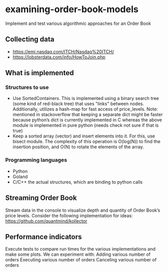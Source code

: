 # examining-order-book-models
Implement and test various algorithmic approaches for an Order Book

## Collecting data
* https://emi.nasdaq.com/ITCH/Nasdaq%20ITCH/
* https://lobsterdata.com/info/HowToJoin.php

## What is implemented 

### Structures to use
* Use SortedContainers. This is implemented using a binary search tree (some kind of red-black tree) that uses "links" between nodes. Additionally, utilizes a hash-map for fast access of price_levels. Note: mentioned in stackoverflow that keeping a separate dict might be faster because python’s dict is currently implemented in C whereas the above module is implemented in pure python (needs check not sure if that is true) 
* Keep a sorted array (vector) and insert elements into it. For this, use bisect module. The complexity of this operation is O(log(N)) to find the insertion position, and O(N) to rotate the elements of the array.

### Programming languages
* Python
* Goland
* C/C++ the actual structures, which are binding to python calls

## Streaming Order Book
Stream data in the console to visualize depth and quantity of Order Book’s price levels. Consider the following implementation for ideas:
https://github.com/quantmind/kollector

## Performance indicators
Execute tests to compare run times for the various implementations and make some plots. We can experiment with:
Adding various number of orders
Executing various number of orders
Canceling various number of orders
